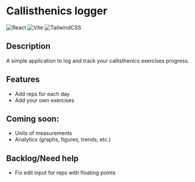 # Callisthenics logger

![React](https://img.shields.io/badge/React-^18.3.1-blue)
![Vite](https://img.shields.io/badge/Vite-^5.3.4-yellow)
![TailwindCSS](https://img.shields.io/badge/TailwindCSS-^3.4.5-green)

## Description
A simple application to log and track your callisthenics exercises progress.

## Features
- Add reps for each day
- Add your own exercises

## Coming soon:
- Units of measurements
- Analytics (graphs, figures, trends, etc.)

## Backlog/Need help
- Fix edit input for reps with floating points